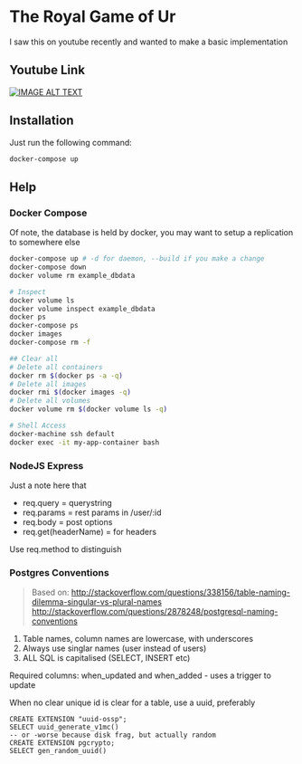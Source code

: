 The Royal Game of Ur
=====================

I saw this on youtube recently and wanted to make a basic implementation

Youtube Link
------------
[![IMAGE ALT TEXT](http://img.youtube.com/vi/WZskjLq040I/0.jpg)](http://www.youtube.com/watch?v=WZskjLq040I "Tom Scott vs Irving Finkel: The Royal Game of Ur")

Installation
------------
Just run the following command:
```bash
docker-compose up
```

Help
----
### Docker Compose
Of note, the database is held by docker, you may want to setup a replication to somewhere else

```bash
docker-compose up # -d for daemon, --build if you make a change
docker-compose down
docker volume rm example_dbdata

# Inspect
docker volume ls
docker volume inspect example_dbdata
docker ps
docker-compose ps
docker images
docker-compose rm -f

## Clear all
# Delete all containers
docker rm $(docker ps -a -q)
# Delete all images
docker rmi $(docker images -q)
# Delete all volumes
docker volume rm $(docker volume ls -q)

# Shell Access
docker-machine ssh default
docker exec -it my-app-container bash
```

### NodeJS Express 
Just a note here that 
* req.query = querystring
* req.params = rest params in /user/:id
* req.body = post options
* req.get(headerName) = for headers

Use req.method to distinguish

### Postgres Conventions
> Based on: http://stackoverflow.com/questions/338156/table-naming-dilemma-singular-vs-plural-names
> http://stackoverflow.com/questions/2878248/postgresql-naming-conventions

1. Table names, column names are lowercase, with underscores
2. Always use singlar names (user instead of users)
3. ALL SQL is capitalised (SELECT, INSERT etc)

Required columns: when_updated and when_added - uses a trigger to update

When no clear unique id is clear for a table, use a uuid, preferably
```
CREATE EXTENSION "uuid-ossp";
SELECT uuid_generate_v1mc()
-- or -worse because disk frag, but actually random
CREATE EXTENSION pgcrypto;
SELECT gen_random_uuid()
```
